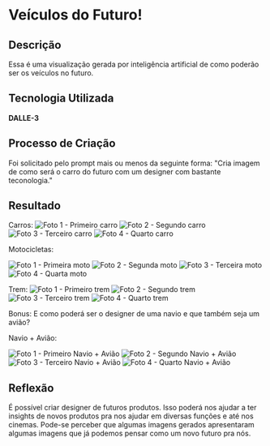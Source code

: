 # Veículos do Futuro! 

## Descrição

Essa é uma visualização gerada por inteligência artificial de como poderão ser os veículos no futuro.


## Tecnologia Utilizada
**DALLE-3**


## Processo de Criação
Foi solicitado pelo prompt mais ou menos da seguinte forma: "Cria imagem de como será o carro do futuro com um designer com bastante teconologia."


## Resultado
Carros:
![Foto 1 - Primeiro carro](veículos\carro\01.jpeg)
![Foto 2 - Segundo carro](veículos\carro\02.jpeg)
![Foto 3 - Terceiro carro](veículos\carro\03.jpeg)
![Foto 4 - Quarto carro](veículos\carro\04.jpeg)

Motocicletas:

![Foto 1 - Primeira moto](veículos\moto\01.jpeg)
![Foto 2 - Segunda moto](veículos\moto\02.jpeg)
![Foto 3 - Terceira moto](veículos\moto\03.jpeg)
![Foto 4 - Quarta moto](veículos\moto\04.jpeg)

Trem:
![Foto 1 - Primeiro trem](veículos\trem\01.jpeg)
![Foto 2 - Segundo trem](veículos\trem\02.jpeg)
![Foto 3 - Terceiro trem](veículos\trem\03.jpeg)
![Foto 4 - Quarto trem](veículos\trem\04.jpeg)

Bonus: E como poderá ser o designer de uma navio e que também seja um avião?

Navio + Avião:

![Foto 1 - Primeiro Navio + Avião](veículos\navio+avião\01.jpeg)
![Foto 2 - Segundo Navio + Avião](veículos\navio+avião\02.jpeg)
![Foto 3 - Terceiro Navio + Avião](veículos\navio+avião\03.jpeg)
![Foto 4 - Quarto Navio + Avião](veículos\navio+avião\04.jpeg)


## Reflexão

É possível criar designer de futuros produtos. Isso poderá nos ajudar a ter insights de novos produtos pra nos ajudar em diversas funções e até nos cinemas. Pode-se perceber que algumas imagens gerados apresentaram algumas imagens que já podemos pensar como um novo futuro pra nós.